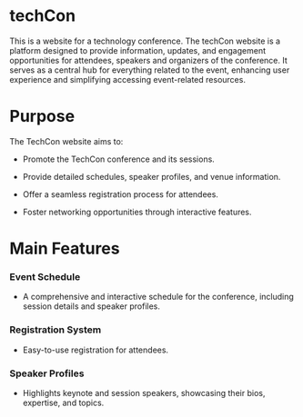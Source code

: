 # techCon
This is a website for a technology conference.
The techCon website is a platform designed to provide information, updates, and engagement opportunities for attendees, speakers and organizers of the conference. It serves as a central hub for everything related to the event, enhancing user experience and simplifying accessing event-related resources.

# Purpose
The TechCon website aims to:

- Promote the TechCon conference and its sessions.

- Provide detailed schedules, speaker profiles, and venue information.

- Offer a seamless registration process for attendees.

- Foster networking opportunities through interactive features.

# Main Features
### Event Schedule

- A comprehensive and interactive schedule for the conference, including session details and speaker profiles.

### Registration System

- Easy-to-use registration for attendees.

### Speaker Profiles

- Highlights keynote and session speakers, showcasing their bios, expertise, and topics.
